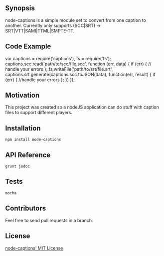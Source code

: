 ## Synopsis

node-captions is a simple module set to convert from one caption to another. Currently only supports (SCC|SRT) -> SRT|VTT|SAMI|TTML|SMPTE-TT.

## Code Example

var captions = require('captions'),
    fs = require('fs');
captions.scc.read('path/to/scc/file.scc', function (err, data) {
        if (err) { // handle your errors };
    fs.writeFile('path/to/srt/file.srt', captions.srt.generate(captions.scc.toJSON(data), function(err, result) {
        if (err) { //handle your errors };
    })
});


## Motivation

This project was created so a nodeJS application can do stuff with caption files to support different players.

## Installation

`npm install node-captions`

## API Reference

`grunt jsdoc`


## Tests

`mocha`

## Contributors

Feel free to send pull requests in a branch.

## License

[node-captions' MIT License](https://github.com/jasonrojas/node-captions/blog/master/LICENSE)
